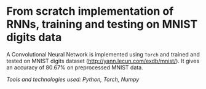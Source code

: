 # From scratch implementation of RNNs, training and testing on MNIST digits data
A Convolutional Neural Network is implemented using `Torch` and trained and tested on MNIST digits dataset (http://yann.lecun.com/exdb/mnist/). It gives an accuracy of 80.67% on  preprocessed MNIST data.

*Tools and technologies used: Python, Torch, Numpy*
